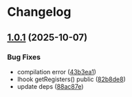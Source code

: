 # Changelog

## [1.0.1](https://github.com/qubka/DynoHook/compare/v1.0.0...v1.0.1) (2025-10-07)


### Bug Fixes

* compilation error ([43b3ea1](https://github.com/qubka/DynoHook/commit/43b3ea103b60f224b5741fe28a46607ec3bb7318))
* Ihook getRegisters() public ([82b8de8](https://github.com/qubka/DynoHook/commit/82b8de8a525c39f310c5230d021580bab0aa76b2))
* update deps ([88ac87e](https://github.com/qubka/DynoHook/commit/88ac87e60373cbe20ba95888aa2b9af9f8502bec))
